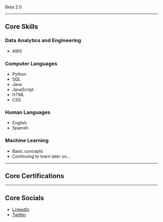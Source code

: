 Beta 2.0

---
## Core Skills

### Data Analytics and Engineering
- AWS

### Computer Languages
- Python
- SQL
- Java
- JavaScript
- HTML
- CSS

### Human Languages
- English
- Spanish

### Machine Learning
- Basic concepts
- Continuing to learn later on...

---
## Core Certifications

---
## Core Socials
- [LinkedIn](https://www.linkedin.com/in/lu15700/)
- [Twitter](https://twitter.com/Lu15700/)
